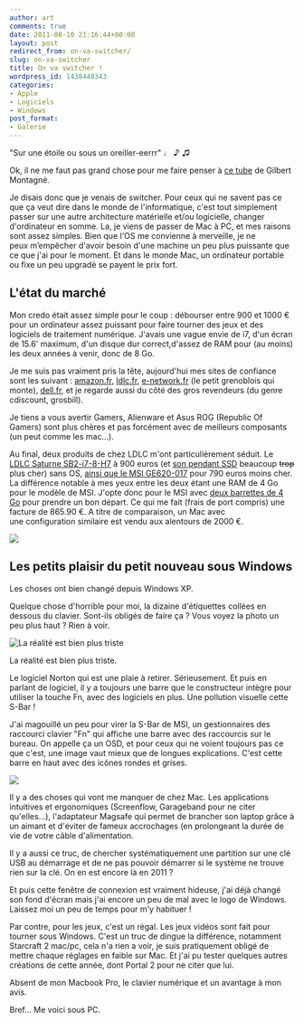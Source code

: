 ```yaml
---
author: art
comments: true
date: 2011-08-10 21:16:44+00:00
layout: post
redirect_from: on-va-switcher/
slug: on-va-switcher
title: On va switcher !
wordpress_id: 1438448343
categories:
- Apple
- Logiciels
- Windows
post_format:
- Galerie
---
```


"Sur une étoile ou sous un oreiller-eerrr" ♩ ♪ ♫

Ok, il ne me faut pas grand chose pour me faire penser à [ce tube](http://www.dailymotion.com/video/x43vve_on-va-s-aimer_music) de Gilbert Montagné.

Je disais donc que je venais de switcher. Pour ceux qui ne savent pas ce que ça veut dire dans le monde de l'informatique, c'est tout simplement passer sur une autre architecture matérielle et/ou logicielle, changer d'ordinateur en somme. La, je viens de passer de Mac à PC, et mes raisons sont assez simples. Bien que l'OS me convienne à merveille, je ne peux m’empêcher d'avoir besoin d'une machine un peu plus puissante que ce que j'ai pour le moment. Et dans le monde Mac, un ordinateur portable ou fixe un peu upgradé se payent le prix fort.


## L'état du marché


Mon credo était assez simple pour le coup : débourser entre 900 et 1000 € pour un ordinateur assez puissant pour faire tourner des jeux et des logiciels de traitement numérique. J'avais une vague envie de i7, d'un écran de 15.6' maximum, d'un disque dur correct,d'assez de RAM pour (au moins) les deux années à venir, donc de 8 Go.

Je me suis pas vraiment pris la tête, aujourd'hui mes sites de confiance sont les suivant : [amazon.fr](http://amazon.fr), [ldlc.fr](http://ldlc.fr), [e-network.fr](http://e-network.fr) (le petit grenoblois qui monte), [dell.fr](http://dell.fr), et je regarde aussi du côté des gros revendeurs (du genre cdiscount, grosbill).

Je tiens a vous avertir Gamers, Alienware et Asus ROG (Republic Of Gamers) sont plus chères et pas forcément avec de meilleurs composants (un peut comme les mac...).

Au final, deux produits de chez LDLC m'ont particulièrement séduit. Le[ LDLC Saturne SB2-i7-8-H7](http://www.ldlc.com/fiche/PB00111813.html) à 900 euros (et [son pendant SSD](http://www.ldlc.com/fiche/PB00111814.html) beaucoup <del>trop</del> plus cher) sans OS, [ainsi que le MSI GE620-017](http://www.ldlc.com/fiche/PB00113446.html) pour 790 euros moins cher. La différence notable à mes yeux entre les deux étant une RAM de 4 Go pour le modèle de MSI. J'opte donc pour le MSI avec [deux barrettes de 4 Go](http://www.ldlc.com/fiche/PB00107667.html) pour prendre un bon départ. Ce qui me fait (frais de port compris) une facture de 865.90 €. A titre de comparaison, un Mac avec une configuration similaire est vendu aux alentours de 2000 €.

![](https://static.irz.fr/2011/08/msi-ge620.jpg)


## Les petits plaisir du petit nouveau sous Windows


Les choses ont bien changé depuis Windows XP.

Quelque chose d'horrible pour moi, la dizaine d'étiquettes collées en dessous du clavier. Sont-ils obligés de faire ça ? Vous voyez la photo un peu plus haut ? Rien à voir.

<img alt="La réalité est bien plus triste" data-src="https://static.irz.fr/2011/08/photo-1024x764.jpg" src="https://static.irz.fr/thumb.php?size=<100&crop=0&src=https://static.irz.fr/2011/08/photo-1024x764.jpg" />

La réalité est bien plus triste.

Le logiciel Norton qui est une plaie à retirer. Sérieusement. Et puis en parlant de logiciel, il y a toujours une barre que le constructeur intègre pour utiliser la touche Fn, avec des logiciels en plus. Une pollution visuelle cette S-Bar !

J'ai magouillé un peu pour virer la S-Bar de MSI, un gestionnaires des raccourci clavier "Fn" qui affiche une barre avec des raccourcis sur le bureau. On appelle ça un OSD, et pour ceux qui ne voient toujours pas ce que c'est, une image vaut mieux que de longues explications. C'est cette barre en haut avec des icônes rondes et grises.

![](https://static.irz.fr/2011/08/s-bar.jpg)

Il y a des choses qui vont me manquer de chez Mac. Les applications intuitives et ergonomiques (Screenflow, Garageband pour ne citer qu'elles...), l'adaptateur Magsafe qui permet de brancher son laptop grâce à un aimant et d'éviter de fameux accrochages (en prolongeant la durée de vie de votre câble d'alimentation.

Il y a aussi ce truc, de chercher systématiquement une partition sur une clé USB au démarrage et de ne pas pouvoir démarrer si le système ne trouve rien sur la clé. On en est encore là en 2011 ?

Et puis cette fenêtre de connexion est vraiment hideuse, j'ai déjà changé son fond d'écran mais j'ai encore un peu de mal avec le logo de Windows. Laissez moi un peu de temps pour m'y habituer !

Par contre, pour les jeux, c'est un régal. Les jeux vidéos sont fait pour tourner sous Windows. C'est un truc de dingue la différence, notamment Starcraft 2 mac/pc, cela n'a rien a voir, je suis pratiquement obligé de mettre chaque réglages en faible sur Mac. Et j'ai pu tester quelques autres créations de cette année, dont Portal 2 pour ne citer que lui.

Absent de mon Macbook Pro, le clavier numérique et un avantage à mon avis.

Bref... Me voici sous PC.
